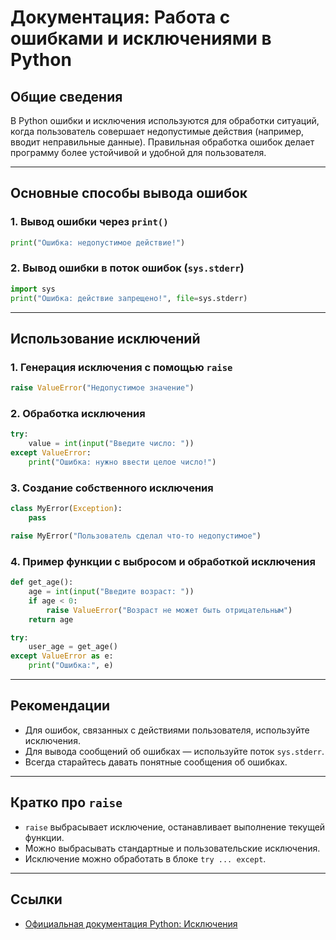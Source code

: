 # Документация: Работа с ошибками и исключениями в Python

## Общие сведения

В Python ошибки и исключения используются для обработки ситуаций, когда пользователь совершает недопустимые действия (например, вводит неправильные данные). Правильная обработка ошибок делает программу более устойчивой и удобной для пользователя.

---

## Основные способы вывода ошибок

### 1. Вывод ошибки через `print()`
```python
print("Ошибка: недопустимое действие!")
```

### 2. Вывод ошибки в поток ошибок (`sys.stderr`)
```python
import sys
print("Ошибка: действие запрещено!", file=sys.stderr)
```

---

## Использование исключений

### 1. Генерация исключения с помощью `raise`
```python
raise ValueError("Недопустимое значение")
```

### 2. Обработка исключения
```python
try:
    value = int(input("Введите число: "))
except ValueError:
    print("Ошибка: нужно ввести целое число!")
```

### 3. Создание собственного исключения
```python
class MyError(Exception):
    pass

raise MyError("Пользователь сделал что-то недопустимое")
```

### 4. Пример функции с выбросом и обработкой исключения
```python
def get_age():
    age = int(input("Введите возраст: "))
    if age < 0:
        raise ValueError("Возраст не может быть отрицательным")
    return age

try:
    user_age = get_age()
except ValueError as e:
    print("Ошибка:", e)
```

---

## Рекомендации

- Для ошибок, связанных с действиями пользователя, используйте исключения.
- Для вывода сообщений об ошибках — используйте поток `sys.stderr`.
- Всегда старайтесь давать понятные сообщения об ошибках.

---

## Кратко про `raise`

- `raise` выбрасывает исключение, останавливает выполнение текущей функции.
- Можно выбрасывать стандартные и пользовательские исключения.
- Исключение можно обработать в блоке `try ... except`.

---

## Ссылки

- [Официальная документация Python: Исключения](https://docs.python.org/3/tutorial/errors.html)
